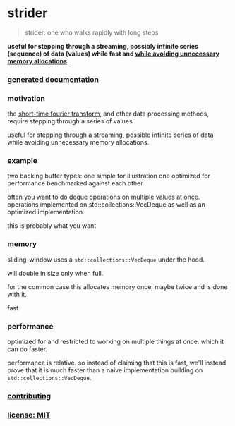 # strider

> strider: one who walks rapidly with long steps

**useful for stepping through a streaming, possibly infinite
series (sequence) of data (values) while fast and [while avoiding
unnecessary memory allocations](#memory).**

### [generated documentation](https://snd.github.io/strider/strider/index.html)

### motivation

the [short-time fourier transform](https://en.wikipedia.org/wiki/Short-time_Fourier_transform),
and other data processing methods, require stepping through a
series of values

useful for stepping
through a streaming, possible infinite series of data
while avoiding unnecessary memory allocations.

### example


two backing buffer types:
one simple for illustration
one optimized for performance
benchmarked against each other

often you want to do deque operations on multiple values at
once. operations implemented on std::collections::VecDeque
as well as an optimized implementation.








this is probably what you want

### memory

sliding-window uses a `std::collections::VecDeque` under the hood.

will double in size only when full.

for the common case this allocates memory once, maybe twice and is done with it.

fast

### performance

optimized for and restricted to working on multiple things at once.
which it can do faster.

performance is relative. so instead of claiming that this is fast, we'll instead prove
that it is much faster than a naive implementation building on `std::collections::VecDeque`.

### [contributing](contributing.md)

### [license: MIT](LICENSE)
